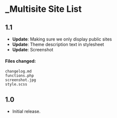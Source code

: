 # _Multisite Site List

## 1.1

* **Update**: Making sure we only display public sites
* **Update**: Theme description text in stylesheet
* **Update**: Screenshot

#### Files changed:

	changelog.md
	functions.php
	screenshot.jpg
	style.scss
	

## 1.0

* Initial release.
